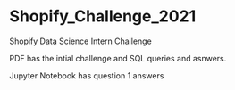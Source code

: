 # Shopify_Challenge_2021
Shopify Data Science Intern Challenge

PDF has the intial challenge and SQL queries and asnwers.

Jupyter Notebook has question 1 answers
